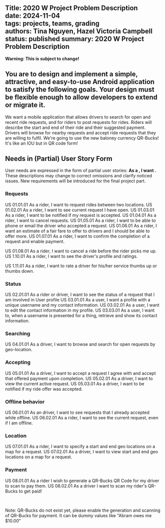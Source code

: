 Title: 2020 W Project Problem Description          
date: 2024-11-04    
tags: projects, teams, grading  
authors: Tina Nguyen, Hazel Victoria Campbell  
status: published
summary: 2020 W Project Problem Description      
----

**Warning: This is subject to change!**

## You are to design and implement a simple, attractive, and easy-to-use Android application to satisfy the following goals. Your design must be flexible enough to allow developers to extend or migrate it.
We want a mobile application that allows drivers to search for open and recent ride requests, and for riders to post requests for rides. Riders will describe the start and end of their ride and their suggested payment. Drivers will browse for nearby requests and accept ride requests that they are willing to fulfil. We're going to use the new baloney currency QR-Bucks! It's like an IOU but in QR code form!

## Needs in (Partial) User Story Form
User needs are expressed in the form of partial user stories:
**As a <role>, I want <goal>.**
These descriptions may change to correct omissions and clarify noticed issues. New requirements will be introduced for the final project part.
### Requests
US 01.01.01
As a rider, I want to request rides between two locations.
US 01.02.01
As a rider, I want to see current request I have open.
US 01.03.01
As a rider, I want to be notified if my request is accepted.
US 01.04.01
As a rider, I want to cancel requests.
US 01.05.01
As a rider, I want to be able to phone or email the driver who accepted a request.
US 01.06.01
As a rider, I want an estimate of a fair fare to offer to drivers and I should be able to offer more.
US 01.07.01
As a rider, I want to confirm the completion of a request and enable payment.

US 01.08.01
As a rider, I want to cancel a ride before the rider picks me up.
US 1.10.01
As a rider, I want to see the driver's profile and ratings.

US 1.11.01
As a rider, I want to rate a driver for his/her service thumbs up or thumbs down.

### Status

US 02.01.01
As a rider or driver, I want to see the status of a request that I am involved in
User profile
US 03.01.01
As a user, I want a profile with a unique username and my contact information.
US 03.02.01
As a user, I want to edit the contact information in my profile.
US 03.03.01
As a user, I want to, when a username is presented for a thing, retrieve and show its contact information.

### Searching
US 04.01.01
As a driver, I want to browse and search for open requests by geo-location.

### Accepting
US 05.01.01
As a driver,  I want to accept a request I agree with and accept that offered payment upon completion.
US 05.02.01
As a driver, I want to view the current active request.
US 05.03.01
As a driver, I want to be notified if my ride offer was accepted.

### Offline behavior
US 06.01.01
As an driver, I want to see requests that I already accepted while offline.
US 06.02.01
As a rider, I want to see the current request, even if I am offline.

### Location
US 07.01.01
As a rider, I want to specify a start and end geo locations on a map for a request.
US 07.02.01
As a driver, I want to view start and end geo locations on a map for a request.

### Payment
US 08.01.01
As a rider I wish to generate a QR-Bucks QR Code for my driver to scan to pay them.
US 08.02.01
As a driver I want to scan my rider's QR-Bucks to get paid!

<br>

Note: QR-Bucks do not exist yet, please enable the generation and scanning of QR-Bucks for payment. It can be dummy values like "Abram owes me $10.00"